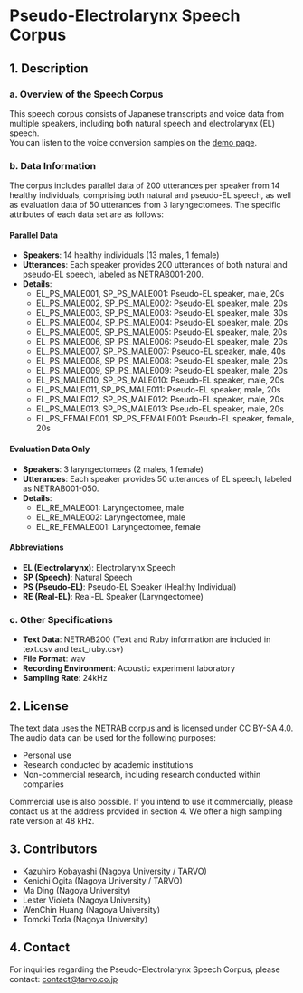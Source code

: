 # Pseudo-Electrolarynx Speech Corpus

## 1. Description

### a. Overview of the Speech Corpus
This speech corpus consists of Japanese transcripts and voice data from multiple speakers, including both natural speech and electrolarynx (EL) speech.  
You can listen to the voice conversion samples on the [demo page](https://unilight.github.io/Publication-Demos/publications/asj2024autumn-pesc/index.html).

### b. Data Information
The corpus includes parallel data of 200 utterances per speaker from 14 healthy individuals, comprising both natural and pseudo-EL speech, as well as evaluation data of 50 utterances from 3 laryngectomees. The specific attributes of each data set are as follows:

#### Parallel Data
- **Speakers**: 14 healthy individuals (13 males, 1 female)
- **Utterances**: Each speaker provides 200 utterances of both natural and pseudo-EL speech, labeled as NETRAB001-200.
- **Details**:
    - EL_PS_MALE001, SP_PS_MALE001: Pseudo-EL speaker, male, 20s
    - EL_PS_MALE002, SP_PS_MALE002: Pseudo-EL speaker, male, 20s
    - EL_PS_MALE003, SP_PS_MALE003: Pseudo-EL speaker, male, 30s
    - EL_PS_MALE004, SP_PS_MALE004: Pseudo-EL speaker, male, 20s
    - EL_PS_MALE005, SP_PS_MALE005: Pseudo-EL speaker, male, 20s
    - EL_PS_MALE006, SP_PS_MALE006: Pseudo-EL speaker, male, 20s
    - EL_PS_MALE007, SP_PS_MALE007: Pseudo-EL speaker, male, 40s
    - EL_PS_MALE008, SP_PS_MALE008: Pseudo-EL speaker, male, 20s
    - EL_PS_MALE009, SP_PS_MALE009: Pseudo-EL speaker, male, 20s
    - EL_PS_MALE010, SP_PS_MALE010: Pseudo-EL speaker, male, 20s
    - EL_PS_MALE011, SP_PS_MALE011: Pseudo-EL speaker, male, 20s
    - EL_PS_MALE012, SP_PS_MALE012: Pseudo-EL speaker, male, 20s
    - EL_PS_MALE013, SP_PS_MALE013: Pseudo-EL speaker, male, 20s
    - EL_PS_FEMALE001, SP_PS_FEMALE001: Pseudo-EL speaker, female, 20s

#### Evaluation Data Only
- **Speakers**: 3 laryngectomees (2 males, 1 female)
- **Utterances**: Each speaker provides 50 utterances of EL speech, labeled as NETRAB001-050.
- **Details**:
    - EL_RE_MALE001: Laryngectomee, male
    - EL_RE_MALE002: Laryngectomee, male
    - EL_RE_FEMALE001: Laryngectomee, female

#### Abbreviations
- **EL (Electrolarynx)**: Electrolarynx Speech
- **SP (Speech)**: Natural Speech
- **PS (Pseudo-EL)**: Pseudo-EL Speaker (Healthy Individual)
- **RE (Real-EL)**: Real-EL Speaker (Laryngectomee)

### c. Other Specifications
- **Text Data**: NETRAB200 (Text and Ruby information are included in text.csv and text_ruby.csv)
- **File Format**: wav
- **Recording Environment**: Acoustic experiment laboratory
- **Sampling Rate**: 24kHz

## 2. License
The text data uses the NETRAB corpus and is licensed under CC BY-SA 4.0. The audio data can be used for the following purposes:
- Personal use
- Research conducted by academic institutions
- Non-commercial research, including research conducted within companies

Commercial use is also possible. If you intend to use it commercially, please contact us at the address provided in section 4. We offer a high sampling rate version at 48 kHz.

## 3. Contributors
- Kazuhiro Kobayashi (Nagoya University / TARVO)
- Kenichi Ogita (Nagoya University / TARVO)
- Ma Ding (Nagoya University)
- Lester Violeta (Nagoya University)
- WenChin Huang (Nagoya University)
- Tomoki Toda (Nagoya University)

## 4. Contact
For inquiries regarding the Pseudo-Electrolarynx Speech Corpus, please contact: contact@tarvo.co.jp

